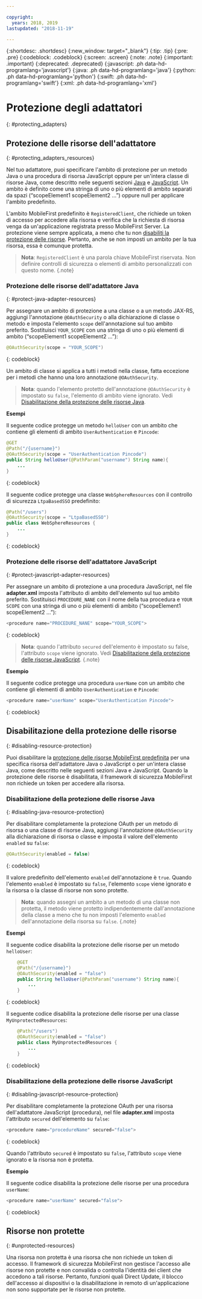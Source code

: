 ```yaml
---

copyright:
  years: 2018, 2019
lastupdated: "2018-11-19"

---
```


{:shortdesc: .shortdesc}
{:new_window: target="_blank"}
{:tip: .tip}
{:pre: .pre}
{:codeblock: .codeblock}
{:screen: .screen}
{:note: .note}
{:important: .important}
{:deprecated: .deprecated}
{:javascript: .ph data-hd-programlang='javascript'}
{:java: .ph data-hd-programlang='java'}
{:python: .ph data-hd-programlang='python'}
{:swift: .ph data-hd-programlang='swift'}
{:xml: .ph data-hd-programlang='xml'}

# Protezione degli adattatori
{: #protecting_adapters}

## Protezione delle risorse dell'adattatore
{: #protecting_adapters_resources}

Nel tuo adattatore, puoi specificare l'ambito di protezione per un metodo Java o una procedura di risorsa JavaScript oppure per un'intera classe di risorse Java, come descritto nelle seguenti sezioni [Java](#protect-java-adapter-resources) e [JavaScript](#protect-javascript-adapter-resources). Un ambito è definito come una stringa di uno o più elementi di ambito separati da spazi (“scopeElement1 scopeElement2 …”) oppure null per applicare l'ambito predefinito.

L'ambito MobileFirst predefinito è `RegisteredClient`, che richiede un token di accesso per accedere alla risorsa e verifica che la richiesta di risorsa venga da un'applicazione registrata presso MobileFirst Server. La protezione viene sempre applicata, a meno che tu non [disabiliti la protezione delle risorse](#disabling-resource-protection). Pertanto, anche se non imposti un ambito per la tua risorsa, essa è comunque protetta.

>**Nota**: `RegisteredClient` è una parola chiave MobileFirst riservata. Non definire controlli di sicurezza o elementi di ambito personalizzati con questo nome.
{.note}

### Protezione delle risorse dell'adattatore Java
{: #protect-java-adapter-resources}

Per assegnare un ambito di protezione a una classe o a un metodo JAX-RS, aggiungi l'annotazione `@OAuthSecurity` o alla dichiarazione di classe o metodo e imposta l'elemento `scope` dell'annotazione sul tuo ambito preferito. Sostituisci `YOUR_SCOPE` con una stringa di uno o più elementi di ambito (“scopeElement1 scopeElement2 …”):

```java
@OAuthSecurity(scope = "YOUR_SCOPE")
```
{: codeblock}

Un ambito di classe si applica a tutti i metodi nella classe, fatta eccezione per i metodi che hanno una loro annotazione `@OAuthSecurity`.

>**Nota**: quando l'elemento protetto dell'annotazione `@OAuthSecurity` è impostato su `false`, l'elemento di ambito viene ignorato. Vedi [Disabilitazione della protezione delle risorse Java](#disabling-java-resource-protection).

**Esempi**

Il seguente codice protegge un metodo `helloUser` con un ambito che contiene gli elementi di ambito `UserAuthentication` e `Pincode`:

```java
@GET
@Path("/{username}")
@OAuthSecurity(scope = "UserAuthentication Pincode")
public String helloUser(@PathParam("username") String name){
    ...
}
```
{: codeblock}

Il seguente codice protegge una classe `WebSphereResources` con il controllo di sicurezza `LtpaBasedSSO` predefinito:

```java
@Path("/users")
@OAuthSecurity(scope = "LtpaBasedSSO")
public class WebSphereResources {
    ...
}
```
{: codeblock}

### Protezione delle risorse dell'adattatore JavaScript
{: #protect-javascript-adapter-resources}

Per assegnare un ambito di protezione a una procedura JavaScript, nel file **adapter.xml** imposta l'attributo di ambito dell'elemento <procedure> sul tuo ambito preferito. Sostituisci `PROCEDURE_NANE` con il nome della tua procedura e `YOUR SCOPE` con una stringa di uno o più elementi di ambito (“scopeElement1 scopeElement2 …”):

```javascript
<procedure name="PROCEDURE_NANE" scope="YOUR_SCOPE">
```
{: codeblock}

>**Nota**: quando l'attributo `secured` dell'elemento <procedure> è impostato su false, l'attributo `scope` viene ignorato. Vedi [Disabilitazione della protezione delle risorse JavaScript](#disabling-javascript-resource-protection).
{.note}

**Esempio**

Il seguente codice protegge una procedura `userName` con un ambito che contiene gli elementi di ambito `UserAuthentication` e `Pincode`:

```javascript
<procedure name="userName" scope="UserAuthentication Pincode">
```
{: codeblock}

## Disabilitazione della protezione delle risorse
{: #disabling-resource-protection}

Puoi disabilitare la [protezione delle risorse MobileFirst predefinita](#protecting_adapters_resources) per una specifica risorsa dell'adattatore Java o JavaScript o per un'intera classe Java, come descritto nelle seguenti sezioni Java e JavaScript. Quando la protezione delle risorse è disabilitata, il framework di sicurezza MobileFirst non richiede un token per accedere alla risorsa.

### Disabilitazione della protezione delle risorse Java
{: #disabling-java-resource-protection}

Per disabilitare completamente la protezione OAuth per un metodo di risorsa o una classe di risorse Java, aggiungi l'annotazione `@OAuthSecurity` alla dichiarazione di risorsa o classe e imposta il valore dell'elemento `enabled` su `false`:

```java
@OAuthSecurity(enabled = false)
```
{: codeblock}

Il valore predefinito dell'elemento `enabled` dell'annotazione è `true`. Quando l'elemento `enabled` è impostato su `false`, l'elemento `scope` viene ignorato e la risorsa o la classe di risorse non sono protette.

>**Nota**: quando assegni un ambito a un metodo di una classe non protetta, il metodo viene protetto indipendentemente dall'annotazione della classe a meno che tu non imposti l'elemento `enabled` dell'annotazione della risorsa su `false`.
{.note}

**Esempi**

Il seguente codice disabilita la protezione delle risorse per un metodo `helloUser`:

```java
    @GET
    @Path("/{username}")
    @OAuthSecurity(enabled = "false")
    public String helloUser(@PathParam("username") String name){
        ...
    }
```
{: codeblock}

Il seguente codice disabilita la protezione delle risorse per una classe `MyUnprotectedResources`:

```java
    @Path("/users")
    @OAuthSecurity(enabled = "false")
    public class MyUnprotectedResources {
        ...
    }
```
{: codeblock}

### Disabilitazione della protezione delle risorse JavaScript
{: #disabling-javascript-resource-protection}

Per disabilitare completamente la protezione OAuth per una risorsa dell'adattatore JavaScript (procedura), nel file **adapter.xml** imposta l'attributo `secured` dell'elemento <procedure> su `false`:

```javascript
<procedure name="procedureName" secured="false">
```
{: codeblock}

Quando l'attributo `secured` è impostato su `false`, l'attributo `scope` viene ignorato e la risorsa non è protetta.

**Esempio**

Il seguente codice disabilita la protezione delle risorse per una procedura `userName`:

```javascript
<procedure name="userName" secured="false">
```
{: codeblock}

## Risorse non protette
{: #unprotected-resources}

Una risorsa non protetta è una risorsa che non richiede un token di accesso. Il framework di sicurezza MobileFirst non gestisce l'accesso alle risorse non protette e non convalida o controlla l'identità dei client che accedono a tali risorse. Pertanto, funzioni quali Direct Update, il blocco dell'accesso ai dispositivi o la disabilitazione in remoto di un'applicazione non sono supportate per le risorse non protette.

